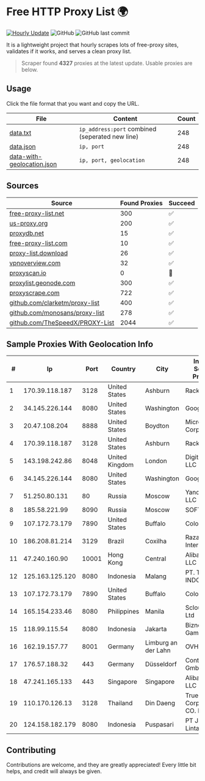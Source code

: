 
# Free HTTP Proxy List 🌍

[![Hourly Update](https://github.com/mertguvencli/http-proxy-list/actions/workflows/main.yml/badge.svg?branch=main)](https://github.com/mertguvencli/http-proxy-list/actions/workflows/main.yml)
![GitHub](https://img.shields.io/github/license/mertguvencli/http-proxy-list)
![GitHub last commit](https://img.shields.io/github/last-commit/mertguvencli/http-proxy-list)

It is a lightweight project that hourly scrapes lots of free-proxy sites, validates if it works, and serves a clean proxy list.


> Scraper found **4327** proxies at the latest update. Usable proxies are below.

## Usage

Click the file format that you want and copy the URL.


|File|Content|Count|
|----|-------|-----|
|[data.txt](https://raw.githubusercontent.com/mertguvencli/http-proxy-list/main/proxy-list/data.txt)|`ip_address:port` combined (seperated new line)|248|
|[data.json](https://raw.githubusercontent.com/mertguvencli/http-proxy-list/main/proxy-list/data.json)|`ip, port`|248|
|[data-with-geolocation.json](https://raw.githubusercontent.com/mertguvencli/http-proxy-list/main/proxy-list/data-with-geolocation.json)|`ip, port, geolocation`|248|

## Sources

|Source|Found Proxies|Succeed|
|------|-------------|-------|
|[free-proxy-list.net](https://free-proxy-list.net)|300|✅|
|[us-proxy.org](https://www.us-proxy.org)|200|✅|
|[proxydb.net](http://proxydb.net)|15|✅|
|[free-proxy-list.com](https://free-proxy-list.com/?page=&port=&type%5B%5D=http&type%5B%5D=https&up_time=0&search=Search)|10|✅|
|[proxy-list.download](https://www.proxy-list.download/HTTP)|26|✅|
|[vpnoverview.com](https://vpnoverview.com/privacy/anonymous-browsing/free-proxy-servers)|32|✅|
|[proxyscan.io](https://www.proxyscan.io)|0|🚫|
|[proxylist.geonode.com](https://proxylist.geonode.com/api/proxy-list?limit=300&page=1&sort_by=lastChecked&sort_type=desc&protocols=http,https)|300|✅|
|[proxyscrape.com](https://api.proxyscrape.com/v2/?request=displayproxies&protocol=http&timeout=10000&country=all&ssl=all&anonymity=all)|722|✅|
|[github.com/clarketm/proxy-list](https://raw.githubusercontent.com/clarketm/proxy-list/master/proxy-list-raw.txt)|400|✅|
|[github.com/monosans/proxy-list](https://raw.githubusercontent.com/monosans/proxy-list/main/proxies/http.txt)|278|✅|
|[github.com/TheSpeedX/PROXY-List](https://raw.githubusercontent.com/TheSpeedX/PROXY-List/master/http.txt)|2044|✅|


## Sample Proxies With Geolocation Info

|#|Ip|Port|Country|City|Internet Service Provider|
|-|--|----|-------|----|-------------------------|
|1|170.39.118.187|3128|United States|Ashburn|Rackdog, LLC|
|2|34.145.226.144|8080|United States|Washington|Google LLC|
|3|20.47.108.204|8888|United States|Boydton|Microsoft Corporation|
|4|170.39.118.187|3128|United States|Ashburn|Rackdog, LLC|
|5|143.198.242.86|8048|United Kingdom|London|DigitalOcean, LLC|
|6|34.145.226.144|8080|United States|Washington|Google LLC|
|7|51.250.80.131|80|Russia|Moscow|Yandex.Cloud LLC|
|8|185.58.221.99|8090|Russia|Moscow|SOFTLINE|
|9|107.172.73.179|7890|United States|Buffalo|ColoCrossing|
|10|186.208.81.214|3129|Brazil|Coxilha|RazaoInfo Internet Ltda|
|11|47.240.160.90|10001|Hong Kong|Central|Alibaba.com LLC|
|12|125.163.125.120|8080|Indonesia|Malang|PT. TELKOM INDONESIA|
|13|107.172.73.179|7890|United States|Buffalo|ColoCrossing|
|14|165.154.233.46|8080|Philippines|Manila|Scloud Pte Ltd|
|15|118.99.115.54|8080|Indonesia|Jakarta|Biznet Gamers|
|16|162.19.157.77|8001|Germany|Limburg an der Lahn|OVH SAS|
|17|176.57.188.32|443|Germany|Düsseldorf|Contabo GmbH|
|18|47.241.165.133|443|Singapore|Singapore|Alibaba.com LLC|
|19|110.170.126.13|3128|Thailand|Din Daeng|True Internet Corporation CO. Ltd.|
|20|124.158.182.179|8080|Indonesia|Puspasari|PT Jala Lintas Media|



## Contributing

Contributions are welcome, and they are greatly appreciated! Every
little bit helps, and credit will always be given.

